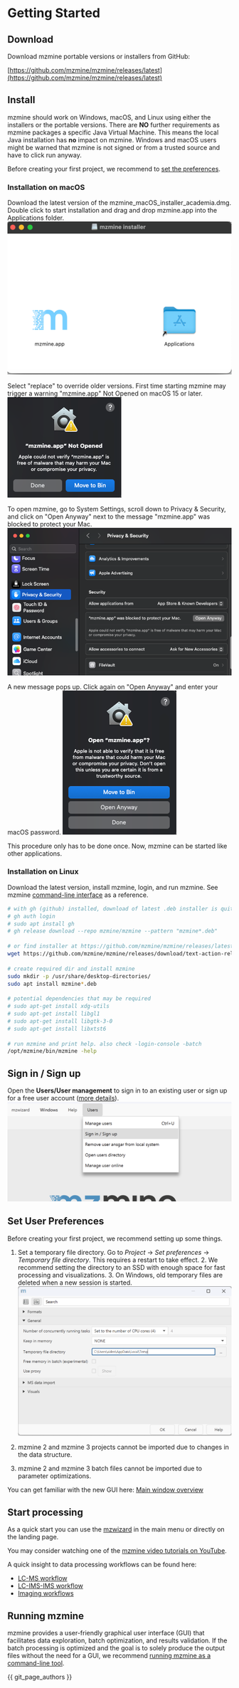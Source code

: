 # Getting Started

## Download

Download mzmine portable versions or installers from GitHub:

[https://github.com/mzmine/mzmine/releases/latest](https://github.com/mzmine/mzmine/releases/latest)

## Install

mzmine should work on Windows, macOS, and Linux using either the installers or the portable versions. There are **NO** further requirements as mzmine packages a specific Java Virtual Machine. This means the local Java installation has **no** impact on mzmine. Windows and macOS users might be warned that mzmine is not signed or from a trusted source and have to click run anyway. 

Before creating your first project, we recommend to [set the preferences](#set-user-preferences).
### Installation on macOS
Download the latest version of the mzmine_macOS_installer_academia.dmg. Double click to start installation and drag and drop mzmine.app into the Applications folder.
![macOS_installer](getting_started_macOS_installer.png)

Select "replace" to override older versions. First time starting mzmine may trigger a warning "mzmine.app" Not Opened on macOS 15 or later.
![macOS_mzmine_not_opened](getting_started_macOS_not_opened.png)

To open mzmine, go to System Settings, scroll down to Privacy & Security, and click on "Open Anyway" next to the message "mzmine.app" was blocked to protect your Mac.
![macOS_mzmine_not_opened](getting_started_macOS_open_anyway.png)

A new message pops up. Click again on "Open Anyway" and enter your macOS password.
![macOS_mzmine_not_opened](getting_started_macOS_open_anyway_2.png)

This procedure only has to be done once. Now, mzmine can be started like other applications. 

### Installation on Linux

Download the latest version, install mzmine, login, and run mzmine. See mzmine [command-line interface](commandline_tool.md) as a reference.  
```bash
# with gh (github) installed, download of latest .deb installer is quite easy
# gh auth login
# sudo apt install gh
# gh release download --repo mzmine/mzmine --pattern "mzmine*.deb"

# or find installer at https://github.com/mzmine/mzmine/releases/latest 
wget https://github.com/mzmine/mzmine/releases/download/text-action-release/mzmine_4.3.1_amd64.deb

# create required dir and install mzmine
sudo mkdir -p /usr/share/desktop-directories/
sudo apt install mzmine*.deb

# potential dependencies that may be required 
# sudo apt-get install xdg-utils
# sudo apt-get install libgl1
# sudo apt-get install libgtk-3-0
# sudo apt-get install libxtst6

# run mzmine and print help. also check -login-console -batch
/opt/mzmine/bin/mzmine -help
```

## Sign in / Sign up 

Open the **Users/User management** to sign in to an existing user or sign up for a free user account ([more details](services/users.md)).
![Sign-in](getting_started_sign-in.png)

## Set User Preferences

Before creating your first project, we recommend setting up some things.

1. Set a temporary file directory. Go to _Project_ → _Set preferences_ → _Temporary file directory_.
   This requires a restart to take effect.
    2. We recommend setting the directory to an SSD with enough space for fast processing and
       visualizations.
    3. On Windows, old temporary files are deleted when a new session is started.
       ![settings](getting_started_set_parameters.png)

2. mzmine 2  and mzmine 3 projects cannot be imported due to changes in the data structure.
3. mzmine 2  and mzmine 3 batch files cannot be imported due to parameter optimizations.

You can get familiar with the new GUI here: [Main window overview](main-window-overview.md)

## Start processing 

As a quick start you can use the [mzwizard](wizard.md) in the main menu or directly on the landing page. 

You may consider watching one of the [mzmine video tutorials on YouTube](https://www.youtube.com/watch?v=jUHd3Sj7x0M&list=PL7kvpfzg8JkV7XKBUUX0xxOJimiK1VCOg).

A quick insight to data processing workflows can be found
here:
- [LC-MS workflow](workflows/lcmsworkflow/lcms-workflow.md)
- [LC-IMS-IMS workflow](workflows/imsworkflow/ion-mobility-data-processing-workflow.md)
- [Imaging workflows](workflows/imagingworkflow/imaging-workflow.md)

## Running mzmine

mzmine provides a user-friendly graphical user interface (GUI) that facilitates data exploration, batch optimization, and results validation. If the batch processing is optimized and the goal is to solely produce the output files without the need for a GUI, we recommend [running mzmine as a command-line tool](commandline_tool.md). 


{{ git_page_authors }}
